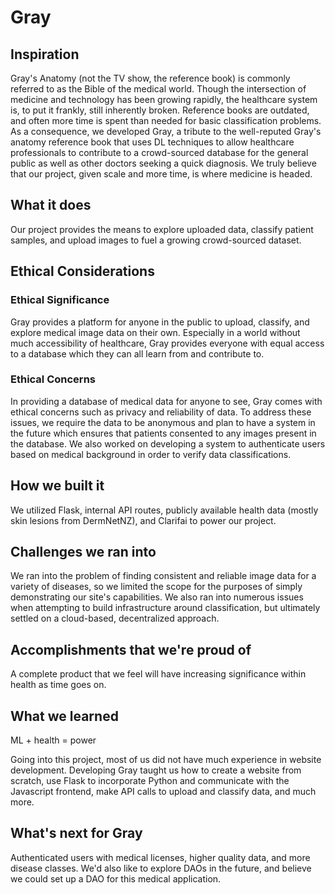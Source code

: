 # Gray
## Inspiration
Gray's Anatomy (not the TV show, the reference book) is commonly referred to as the Bible of the medical world. Though the intersection of medicine and technology has been growing rapidly, the healthcare system is, to put it frankly, still inherently broken. Reference books are outdated, and often more time is spent than needed for basic classification problems. As a consequence, we developed Gray, a tribute to the well-reputed Gray's anatomy reference book that uses DL techniques to allow healthcare professionals to contribute to a crowd-sourced database for the general public as well as other doctors seeking a quick diagnosis. We truly believe that our project, given scale and more time, is where medicine is headed.

## What it does
Our project provides the means to explore uploaded data, classify patient samples, and upload images to fuel a growing crowd-sourced dataset.

## Ethical Considerations
### Ethical Significance
Gray provides a platform for anyone in the public to upload, classify, and explore medical image data on their own. Especially in a world without much accessibility of healthcare, Gray provides everyone with equal access to a database which they can all learn from and contribute to.

### Ethical Concerns
In providing a database of medical data for anyone to see, Gray comes with ethical concerns such as privacy and reliability of data. To address these issues, we require the data to be anonymous and plan to have a system in the future which ensures that patients consented to any images present in the database. We also worked on developing a system to authenticate users based on medical background in order to verify data classifications.

## How we built it
We utilized Flask, internal API routes, publicly available health data (mostly skin lesions from DermNetNZ), and Clarifai to power our project.

## Challenges we ran into
We ran into the problem of finding consistent and reliable image data for a variety of diseases, so we limited the scope for the purposes of simply demonstrating our site's capabilities. We also ran into numerous issues when attempting to build infrastructure around classification, but ultimately settled on a cloud-based, decentralized approach.

## Accomplishments that we're proud of
A complete product that we feel will have increasing significance within health as time goes on.

## What we learned
ML + health = power

Going into this project, most of us did not have much experience in website development. Developing Gray taught us how to create a website from scratch, use Flask to incorporate Python and communicate with the Javascript frontend, make API calls to upload and classify data, and much more.

## What's next for Gray
Authenticated users with medical licenses, higher quality data, and more disease classes. We'd also like to explore DAOs in the future, and believe we could set up a DAO for this medical application.
